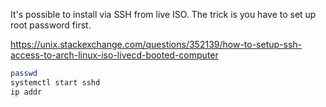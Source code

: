 It's possible to install via SSH from live ISO. The trick is you have to set up root password first.

<https://unix.stackexchange.com/questions/352139/how-to-setup-ssh-access-to-arch-linux-iso-livecd-booted-computer>

```sh
passwd
systemctl start sshd
ip addr
```
